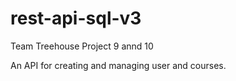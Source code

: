 # rest-api-sql-v3
 Team Treehouse Project 9 annd 10

An API for creating and managing user and courses. 
